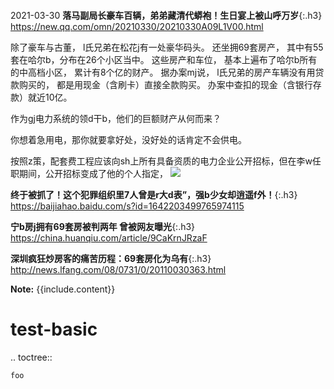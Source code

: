 ```note
```
2021-03-30
**落马副局长豪车百辆，弟弟藏清代蟒袍！生日宴上被山呼万岁**{:.h3}<br>
<https://new.qq.com/omn/20210330/20210330A09L1V00.html>

除了豪车与古董，
l氏兄弟在松花j有一处豪华码头。
还坐拥69套房产，
其中有55套在哈尔b，分布在26个小区当中。
这些房产和车位，
基本上遍布了哈尔b所有的中高档小区，
累计有8个亿的财产。
据办案mj说，
l氏兄弟的房产车辆没有用贷款购买的，
都是用现金（含刷卡）直接全款购买。
办案中查扣的现金（含银行存款）就近10亿。

作为gj电力系统的领d干b，他们的巨额财产从何而来？

你想着急用电，那你就要拿好处，没好处的话肯定不会供电。

按照z策，配套费工程应该向sh上所有具备资质的电力企业公开招标，但在李w任职期间，公开招标变成了他的个人指定，
![](http://inews.gtimg.com/newsapp_bt/0/13352728521/1000)

**终于被抓了！这个犯罪组织里7人曾是r大d表”，强b少女却逍遥f外！**{:.h3}<br>
<https://baijiahao.baidu.com/s?id=1642203499765974115>

**宁b房j拥有69套房被判两年 曾被网友曝光**{:.h3}<br>
<https://china.huanqiu.com/article/9CaKrnJRzaF>

**深圳疯狂炒房客的痛苦历程：69套房化为乌有**{:.h3}<br>
<http://news.lfang.com/08/0731/0/20110030363.html>

<div markdown="span" class="alert alert-info" role="alert"><i class="fa fa-info-circle"></i> <b>Note:</b> {{include.content}}</div>

test-basic
==========

.. toctree::

    foo
